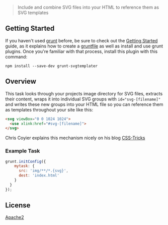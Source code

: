 > Include and combine SVG files into your HTML to reference them as SVG templates


## Getting Started

If you haven't used [grunt][] before, be sure to check out the [Getting Started][] guide, as it explains how to create a [gruntfile][Getting Started] as well as install and use grunt plugins. Once you're familiar with that process, install this plugin with this command:

```shell
npm install --save-dev grunt-svgtemplater
```

[grunt]: http://gruntjs.com
[Getting Started]: https://github.com/gruntjs/grunt/blob/devel/docs/getting_started.md


## Overview

This task looks through your projects image directory for SVG files, extracts their content, wraps it into individual SVG groups with `id="svg-[filename]"` and writes these new groups into your HTML file so you can reference them as templates throughout your site like this:

```html
<svg viewBox="0 0 1024 1024">
  <use xlink:href="#svg-[filename]">
</svg>
```

Chris Coyier explains this mechanism nicely on his blog [CSS-Tricks](http://css-tricks.com/svg-tabs-using-svg-shape-template/)


### Example Task

```js
grunt.initConfig({
    mytask: {
      src: 'img/**/*.{svg}',
      dest: 'index.html'
    }
  }
});
```

## License

[Apache2](http://www.apache.org/licenses/LICENSE-2.0.html)
